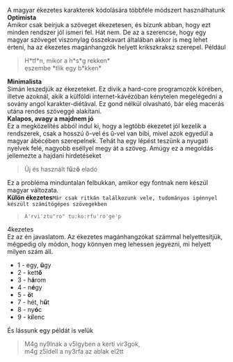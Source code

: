 A magyar ékezetes karakterek kódolására többféle módszert
használhatunk  
**Optimista**  
Amikor csak beírjuk a szöveget ékezetesen, és bízunk abban, hogy
ezt minden rendszer jól ismeri fel. Hát nem. De az a szerencse,
hogy egy magyar szöveget viszonylag összekavart általában akkor is
meg lehet érteni, ha az ékezetes magánhangzók helyett krikszkraksz
szerepel. Például
> H\*tf\*n, mikor a h\*s\*g rekken\*  
> eszembe \*tlik egy b\*kken\*

**Minimalista**  
Simán leszedjük az ékezeteket. Ez dívik a hard-core programozók
körében, illetve azoknál, akik a külföldi internet-kávézóban
kénytelen megelégedni a sovány angol karakter-diétával. Ez gond
nélkül olvasható, bár elég macerás utána rendes szöveggé
alakítani.  
**Kalapos, avagy a majdnem jó**  
Ez a megközelítés abból indul ki, hogy a legtöbb ékezetet jól
kezelik a rendszerek, csak a hosszú ő-vel és ű-vel van bibi, mivel
azok egyedül a magyar ábécében szerepelnek. Tehát ha egy lépést
teszünk a nyugati nyelvek felé, nagyobb eséllyel megy át a szöveg.
Amúgy ez a megoldás jellemezte a hajdani hirdetéseket
> Új és használt f**ű**z**ô** eladó

Ez a probléma minduntalan felbukkan, amikor egy fontnak nem készül
magyar változata.  
**Külön ékezetes**`Már csak ritkán találkozunk vele, tudományos igénnyel készült számítógépes szövegekben`
> `A'rvi'ztu"ro" tu:ko:rfu'ro'ge'p`

4kezetes  
Ez az én javaslatom. Az ékezetes magánhangzókat számmal
helyettesítjük, mégpedig oly módon, hogy könnyen meg lehessen
jegyezni, mi helyett milyen szám áll.
-   1 - egy, **ü**gy
-   2 - kett**ő**
-   3 - h**á**rom
-   4 - n**é**gy
-   5 - **ö**t
-   7 - hét, h**ű**t
-   8 - ny**ó**c
-   9 - k**í**lenc

És lássunk egy példát is velük
> M4g ny9lnak a v5lgyben a kerti vir3gok,  
> m4g z5ldell a ny3rfa az ablak el2tt



